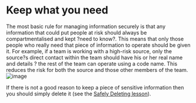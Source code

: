 [Title]: # (Mantenga lo que necesita)
[Difficulty]: # (Principiante)
[Order]: # (0)

# Keep what you need

The most basic rule for managing information securely is that any information that could put people at risk should always be compartmentalised and kept ?need to know?. This means that only those people who really need that piece of information to operate should be given it. For example, if a team is working with a high-risk source, only the source?s direct contact within the team should have his or her real name and details ? the rest of the team can operate using a code name. This reduces the risk for both the source and those other members of the team.
![image](managing_information1.png)

If there is not a good reason to keep a piece of sensitive information then you should simply delete it (see the [Safely Deleting lesson](umbrella://lesson/safely-deleting)).